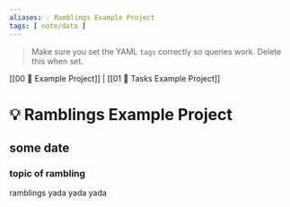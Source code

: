 ```yaml
---
aliases: 💡 Ramblings Example Project
tags: [ note/data ]
---
```

> Make sure you set the YAML `tags` correctly so queries work. Delete this when set.

[[00 🎁 Example Project]] | [[01 🌊 Tasks Example Project]]
# 💡 Ramblings Example Project
## some date
### topic of rambling
ramblings yada yada yada